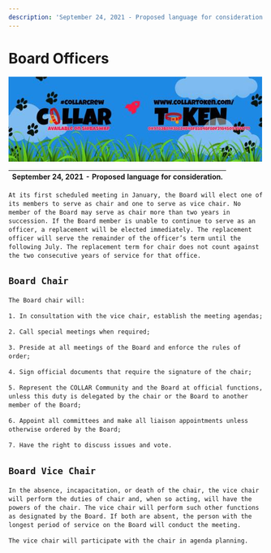 ```yaml
---
description: 'September 24, 2021 - Proposed language for consideration.'
---
```


# Board Officers

![](../../.gitbook/assets/1080x360.jpg)



| September 2**4**, 2021 - Proposed language for consideration. |
| :--- |


`At its first scheduled meeting in January, the Board will elect one of its members to serve as chair and one to serve as vice chair. No member of the Board may serve as chair more than two years in succession. If the Board member is unable to continue to serve as an officer, a replacement will be elected immediately. The replacement officer will serve the remainder of the officer’s term until the following July. The replacement term for chair does not count against the two consecutive years of service for that office.`

## `Board Chair`

`The Board chair will:`

`1. In consultation with the vice chair, establish the meeting agendas;`

`2. Call special meetings when required;`

`3. Preside at all meetings of the Board and enforce the rules of order;`

`4. Sign official documents that require the signature of the chair;`

`5. Represent the COLLAR Community and the Board at official functions, unless this duty is delegated by the chair or the Board to another member of the Board;`

`6. Appoint all committees and make all liaison appointments unless otherwise ordered by the Board;`

`7. Have the right to discuss issues and vote.`

## `Board Vice Chair`

`In the absence, incapacitation, or death of the chair, the vice chair will perform the duties of chair and, when so acting, will have the powers of the chair. The vice chair will perform such other functions as designated by the Board. If both are absent, the person with the longest period of service on the Board will conduct the meeting.`

`The vice chair will participate with the chair in agenda planning.`

